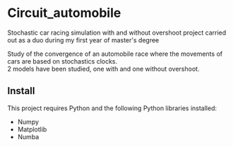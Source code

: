 # Circuit_automobile

Stochastic car racing simulation with and without overshoot project carried out as a duo during my first year of master's degree

Study of the convergence of an automobile race where the movements of cars are based on stochastics clocks.   
2 models have been studied, one with and one without overshoot. 


## Install
This project requires Python and the following Python libraries installed:
- Numpy
- Matplotlib
- Numba
